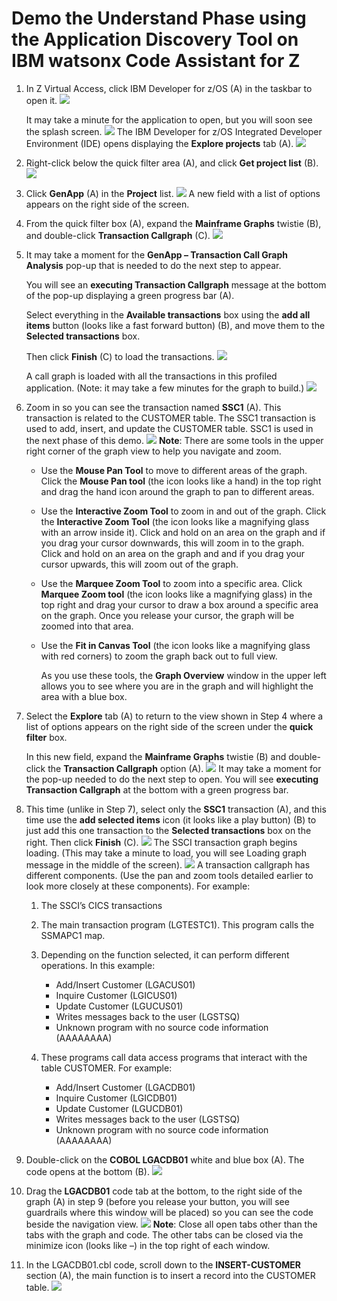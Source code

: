 # Demo the Understand Phase using the Application Discovery Tool on IBM watsonx Code Assistant for Z 
1. In Z Virtual Access, click IBM Developer for z/OS (A) in the taskbar to open it.
   ![](images/taskbar1.png)
   
   It may take a minute for the application to open, but you will soon see the splash screen.
   ![](images/splash.png)
   The IBM Developer for z/OS Integrated Developer Environment (IDE) opens displaying the **Explore projects** tab (A).
   ![](images/explorprojects1.png)

2. Right-click below the quick filter area (A), and click **Get project list** (B).
   ![](images/getprojlist.png)

3. Click **GenApp** (A) in the **Project** list.
   ![](images/GenApp.png)
   A new field with a list of options appears on the right side of the screen.

4. From the quick filter box (A), expand the **Mainframe Graphs** twistie (B), and double-click **Transaction Callgraph** (C).
   ![](images/transactioncallgraph.png)

5. It may take a moment for the **GenApp – Transaction Call Graph Analysis** pop-up that is needed to do the next step to appear. 
   
   You will see an **executing Transaction Callgraph** message at the bottom of the pop-up displaying a green progress bar (A). 

   Select everything in the **Available transactions** box using the **add all items** button (looks like a fast forward button) (B), and move them to the **Selected transactions** box.
   
   Then click **Finish** (C) to load the transactions.
   ![](images/GenApp-selecttransactions.png)

   A call graph is loaded with all the transactions in this profiled application. (Note: it may take a few minutes for the graph to build.)
   ![](images/callgraph.png)

6. Zoom in so you can see the transaction named **SSC1** (A). This transaction is related to the CUSTOMER table. The SSC1 transaction is used to add, insert, and update the CUSTOMER table. SSC1 is used in the next phase of this demo.
   ![](images/ssc1callgraph.png)
   **Note**: There are some tools in the upper right corner of the graph view to help you navigate and zoom. 
   - Use the **Mouse Pan Tool** to move to different areas of the graph. Click the **Mouse Pan tool** (the icon looks like a hand) in the top right and drag the hand icon around the graph to pan to different areas.
   - Use the **Interactive Zoom Tool** to zoom in and out of the graph. Click the **Interactive Zoom Tool** (the icon looks like a magnifying glass with an arrow inside it). Click and hold on an area on the graph and if you drag your cursor downwards, this will zoom in to the graph. Click and hold on an area on the graph and and if you drag your cursor upwards, this will zoom out of the graph.
   - Use the **Marquee Zoom Tool** to zoom into a specific area. Click **Marquee Zoom tool** (the icon looks like a magnifying glass) in the top right and drag your cursor to draw a box around a specific area on the graph. Once you release your cursor, the graph will be zoomed into that area. 
   - Use the **Fit in Canvas Tool** (the icon looks like a magnifying glass with red corners) to zoom the graph back out to full view. 
   
      As you use these tools, the **Graph Overview** window in the upper left allows you to see where you are in the graph and will highlight the area with a blue box.
7. Select the **Explore** tab (A) to return to the view shown in Step 4 where a list of options appears on the right side of the screen under the **quick filter** box. 
   
   In this new field, expand the **Mainframe Graphs** twistie (B) and double-click the **Transaction Callgraph** option (A).
   ![](images/quickfilter1.png)
   It may take a moment for the pop-up needed to do the next step to open. You will see **executing Transaction Callgraph** at the bottom with a green progress bar.
8. This time (unlike in Step 7), select only the **SSC1** transaction (A), and this time use the **add selected items** icon (it looks like a play button) (B) to just add this one transaction to the **Selected transactions** box on the right. Then click **Finish** (C).
   ![](images/ssc1-select-finish.png)
   The SSCI transaction graph begins loading. (This may take a minute to load, you will see Loading graph message in the middle of the screen).
   ![](images/callgraphssc1.png)
   A transaction callgraph has different components. (Use the pan and zoom tools detailed earlier to look more closely at these components). For example:
   1. The SSCI’s CICS transactions 
   2. The main transaction program (LGTESTC1). This program calls the SSMAPC1 map.
   3. Depending on the function selected, it can perform different operations. In this example:
      - Add/Insert Customer (LGACUS01)
      - Inquire Customer (LGICUS01)
      - Update Customer (LGUCUS01)
      - Writes messages back to the user (LGSTSQ)
      - Unknown program with no source code information (AAAAAAAA)

   4. These programs call data access programs that interact with the table CUSTOMER. For example:
      - Add/Insert Customer (LGACDB01)
      - Inquire Customer (LGICDB01)
      - Update Customer (LGUCDB01)
      - Writes messages back to the user (LGSTSQ)
      - Unknown program with no source code information (AAAAAAAA)

9.	Double-click on the **COBOL LGACDB01** white and blue box (A). The code opens at the bottom (B).
   ![](images/cobollgacdbo1.png)
10.	Drag the **LGACDB01** code tab at the bottom, to the right side of the graph (A) in step 9 (before you release your button, you will see guardrails where this window will be placed) so you can see the code beside the navigation view.
   ![](images/cobollgacdbo11.png)
   **Note**: Close all open tabs other than the tabs with the graph and code. The other tabs can be closed via the minimize icon (looks like –) in the top right of each window.
11.	In the LGACDB01.cbl code, scroll down to the **INSERT-CUSTOMER** section (A), the main function is to insert a record into the CUSTOMER table.
   ![](images/cobollgacdbo12.png)

